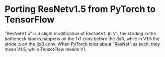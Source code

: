 # Porting ResNetv1.5 from PyTorch to TensorFlow

"ResNetV1.5" is a slight modification of ResNetV1. In V1, the striding in the bottleneck blocks happens on the 1x1 conv before the 3x3, while in V1.5 the stride is on the 3x3 conv. When PyTorch talks about "ResNet" as such, they mean V1.5, while TensorFlow means V1.
